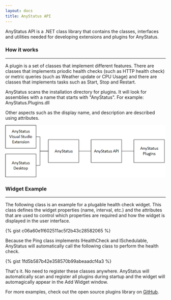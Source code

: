 ```yaml
---
layout: docs
title: AnyStatus API
---
```


AnyStatus API is a .NET class library that contains the classes, interfaces and utilities needed for developing extensions and plugins for AnyStatus.

### How it works
----------------

A plugin is a set of classes that implement different features. There are classes that implements priodic health checks (such as HTTP health check) or metric queries (such as Weather update or CPU Usage) and there are classes that implements tasks such as Start, Stop and Restart.

AnyStatus scans the installation directory for plugins. It will look for assemblies with a name that starts with "AnyStatus". For example: AnyStatus.Plugins.dll

Other aspects such as the display name, and description are described using attributes.

![AnyStatus Components](/assets/images/AnyStatusComponents.png)

<p></p>

### Widget Example
-------------------

The following class is an example for a plugable health check widget.
This class defines the widget properties (name, interval, etc.) and the attributes that are used to control which properties are required
and how the widget is displayed in the user interface.

{% gist c06a60e1f602511ac5f2b43c28582065 %}

Because the Ping class implements IHealthCheck and ISchedulable, AnyStatus will automatically call the following class to perform the health check.

{% gist 1fd5b587b42e358570b99abeaadcf4a3 %}

That's it. No need to register these classes anywhere. AnyStatus will automatically scan and register all plugins during startup and 
the widget will automagically appear in the Add Widget window.

For more examples, check out the open source plugins library on [GitHub](https://github.com/AnyStatus/Plugins).
